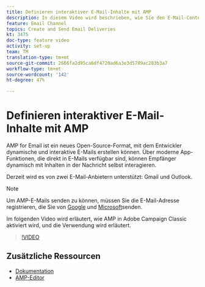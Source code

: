 ```yaml
---
title: Definieren interaktiver E-Mail-Inhalte mit AMP
description: In diesem Video wird beschrieben, wie Sie den E-Mail-Content Adobe Campaign Classic (ACC) im AMP-Format konfigurieren.
feature: Email Channel
topics: Create and Send Email Deliveries
kt: 3475
doc-type: feature video
activity: set-up
team: TM
translation-type: tm+mt
source-git-commit: 2666fa2d95ca6df4720ad6a3e3d5789ac283b3a7
workflow-type: tm+mt
source-wordcount: '142'
ht-degree: 47%

---
```



# Definieren interaktiver E-Mail-Inhalte mit AMP

AMP for Email ist ein neues Open-Source-Format, mit dem Entwickler dynamische und interaktive E-Mails erstellen können. Über moderne App-Funktionen, die direkt in E-Mails verfügbar sind, können Empfänger dynamisch mit Inhalten in der Nachricht selbst interagieren.

Derzeit wird es von zwei E-Mail-Anbietern unterstützt: Gmail und Outlook.

>[!NOTE]
>
> Um AMP-E-Mails senden zu können, müssen Sie die E-Mail-Adresse registrieren, die Sie von [Google](https://developers.google.com/gmail/ampemail/register) und [Microsoft](https://docs.microsoft.com/en-us/outlook/amphtml/register-outlook)senden.

Im folgenden Video wird erläutert, wie AMP in Adobe Campaign Classic aktiviert wird, und die Verwendung wird erläutert.

>[!VIDEO](https://video.tv.adobe.com/v/29940?quality=12&learn=on)

## Zusätzliche Ressourcen

* [Dokumentation](https://docs.adobe.com/content/help/de-DE/campaign-classic/using/sending-messages/sending-emails/defining-the-email-content.html)
* [AMP-Editor](https://playground.amp.dev/)
